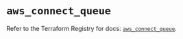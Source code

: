 # `aws_connect_queue`

Refer to the Terraform Registry for docs: [`aws_connect_queue`](https://registry.terraform.io/providers/hashicorp/aws/5.98.0/docs/resources/connect_queue).
